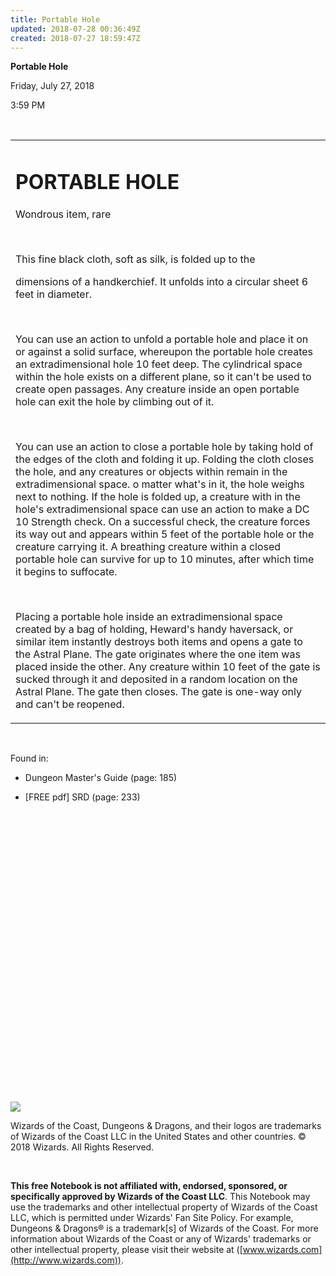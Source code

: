 ```yaml
---
title: Portable Hole
updated: 2018-07-28 00:36:49Z
created: 2018-07-27 18:59:47Z
---
```


**Portable Hole**

Friday, July 27, 2018

3:59 PM

 

<table><tbody><tr class="odd"><td><h1 id="portable-hole"><strong>PORTABLE HOLE</strong></h1><p>Wondrous item, rare</p><p> </p><p>This fine black cloth, soft as silk, is folded up to the</p><p>dimensions of a handkerchief. It unfolds into a circular sheet 6 feet in diameter.</p><p> </p><p>You can use an action to unfold a portable hole and place it on or against a solid surface, whereupon the portable hole creates an extradimensional hole 10 feet deep. The cylindrical space within the hole exists on a different plane, so it can't be used to create open passages. Any creature inside an open portable hole can exit the hole by climbing out of it.</p><p> </p><p>You can use an action to close a portable hole by taking hold of the edges of the cloth and folding it up. Folding the cloth closes the hole, and any creatures or objects within remain in the extradimensional space. o matter what's in it, the hole weighs next to nothing. If the hole is folded up, a creature with in the hole's extradimensional space can use an action to make a DC 10 Strength check. On a successful check, the creature forces its way out and appears within 5 feet of the portable hole or the creature carrying it. A breathing creature within a closed portable hole can survive for up to 10 minutes, after which time it begins to suffocate.</p><p> </p><p>Placing a portable hole inside an extradimensional space created by a bag of holding, Heward's handy haversack, or similar item instantly destroys both items and opens a gate to the Astral Plane. The gate originates where the one item was placed inside the other. Any creature within 10 feet of the gate is sucked through it and deposited in a random location on the Astral Plane. The gate then closes. The gate is one-way only and can't be reopened.</p></td></tr></tbody></table>

 

Found in:

-   Dungeon Master's Guide (page: 185)

-   \[FREE pdf\] SRD (page: 233)

 

 

 

 

 

 

 

 

 

 

 

 

 

 

 

![](tmp\media\image1.png)

Wizards of the Coast, Dungeons & Dragons, and their logos are trademarks of Wizards of the Coast LLC in the United States and other countries. © 2018 Wizards. All Rights Reserved.

 

**This free Notebook is not affiliated with, endorsed, sponsored, or specifically approved by Wizards of the Coast LLC**. This Notebook may use the trademarks and other intellectual property of Wizards of the Coast LLC, which is permitted under Wizards' Fan Site Policy. For example, Dungeons & Dragons® is a trademark\[s\] of Wizards of the Coast. For more information about Wizards of the Coast or any of Wizards' trademarks or other intellectual property, please visit their website at ([www.wizards.com](http://www.wizards.com)).

